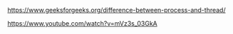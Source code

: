 https://www.geeksforgeeks.org/difference-between-process-and-thread/

https://www.youtube.com/watch?v=mVz3s_03GkA